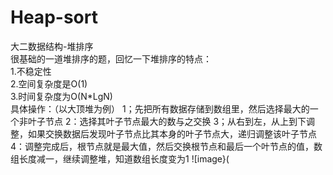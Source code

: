 # Heap-sort
大二数据结构-堆排序  
很基础的一道堆排序的题，回忆一下堆排序的特点：  
1.不稳定性  
2.空间复杂度是O(1)  
3.时间复杂度为O(N*LgN)  
具体操作：（以大顶堆为例）
1；先把所有数据存储到数组里，然后选择最大的一个非叶子节点
2：选择其叶子节点最大的数与之交换
3；从右到左，从上到下调整，如果交换数据后发现叶子节点比其本身的叶子节点大，递归调整该叶子节点
4：调整完成后，根节点就是最大值，然后交换根节点和最后一个叶节点的值，数组长度减一，继续调整堆，知道数组长度变为1
![image}(

